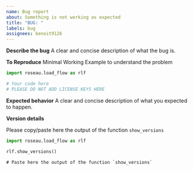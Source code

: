 ```yaml
---
name: Bug report
about: Something is not working as expected
title: "BUG: "
labels: bug
assignees: benoit9126
---
```


**Describe the bug**
A clear and concise description of what the bug is.

**To Reproduce**
Minimal Working Example to understand the problem

```python
import roseau.load_flow as rlf

# Your code here
# PLEASE DO NOT ADD LICENSE KEYS HERE
```

**Expected behavior**
A clear and concise description of what you expected to happen.

**Version details**

Please copy/paste here the output of the function `show_versions`

```python
import roseau.load_flow as rlf

rlf.show_versions()
```

```
# Paste here the output of the function `show_versions`

```
